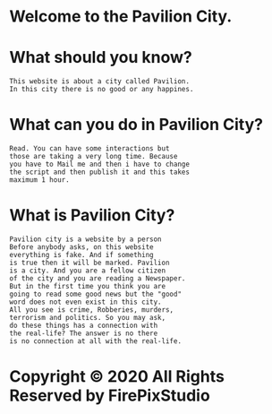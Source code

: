 # Welcome to the Pavilion City.

# What should you know?
    This website is about a city called Pavilion.
    In this city there is no good or any happines.

# What can you do in Pavilion City?
    Read. You can have some interactions but 
    those are taking a very long time. Because 
    you have to Mail me and then i have to change
    the script and then publish it and this takes 
    maximum 1 hour.

# What is Pavilion City?
    Pavilion city is a website by a person
    Before anybody asks, on this website 
    everything is fake. And if something 
    is true then it will be marked. Pavilion 
    is a city. And you are a fellow citizen 
    of the city and you are reading a Newspaper.
    But in the first time you think you are 
    going to read some good news but the "good" 
    word does not even exist in this city. 
    All you see is crime, Robberies, murders, 
    terrorism and politics. So you may ask, 
    do these things has a connection with 
    the real-life? The answer is no there 
    is no connection at all with the real-life.

# Copyright © 2020 All Rights Reserved by FirePixStudio

